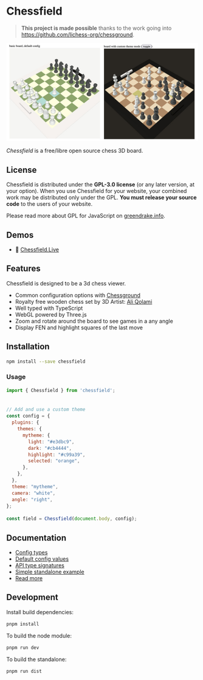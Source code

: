 # Chessfield

> **This project is made possible** thanks to the work going into https://github.com/lichess-org/chessground.

![Chessfield views](https://raw.githubusercontent.com/unicolored/chessfield/main/screenshot/views.jpg)

_Chessfield_ is a free/libre open source chess 3D board.

## License

Chessfield is distributed under the **GPL-3.0 license** (or any later version,
at your option).
When you use Chessfield for your website, your combined work may be
distributed only under the GPL. **You must release your source code** to the
users of your website.

Please read more about GPL for JavaScript on [greendrake.info](https://greendrake.info/publications/js-gpl).

## Demos

- 🍿 [Chessfield.Live](https://github.com/unicolored/chessfield.live)

## Features

Chessfield is designed to be a 3d chess viewer.

- Common configuration options with [Chessground](https://github.com/lichess-org/chessground)
- Royalty free wooden chess set by 3D Artist: [Ali Qolami](https://www.blenderkit.com/asset-gallery?query=order:-score+author_id:1118431)
- Well typed with TypeScript
- WebGL powered by Three.js
- Zoom and rotate around the board to see games in a any angle
- Display FEN and highlight squares of the last move

## Installation

```sh
npm install --save chessfield
```

### Usage

```js
import { Chessfield } from 'chessfield';


// Add and use a custom theme
const config = {
  plugins: {
    themes: {
      mytheme: {
        light: "#e3dbc9",
        dark: "#cb4444",
        highlight: "#c99a39",
        selected: "orange",
      },
    },
  },
  theme: "mytheme",
  camera: "white",
  angle: "right",
};

const field = Chessfield(document.body, config);

```

## Documentation

- [Config types](https://github.com/unicolored/chessfield/tree/main/src/resource/chessfield.config.ts)
- [Default config values](https://github.com/unicolored/chessfield/tree/main/src/resource/chessfield.state.ts)
- [API type signatures](https://github.com/unicolored/chessfield/tree/main/src/resource/chessfield.api.ts)
- [Simple standalone example](https://github.com/unicolored/chessfield/tree/main/demo.html)
- [Read more](https://unicolo.red/chessfield/)

## Development

Install build dependencies:

```sh
pnpm install
```

To build the node module:

```sh
pnpm run dev
```

To build the standalone:

```sh
pnpm run dist
```
